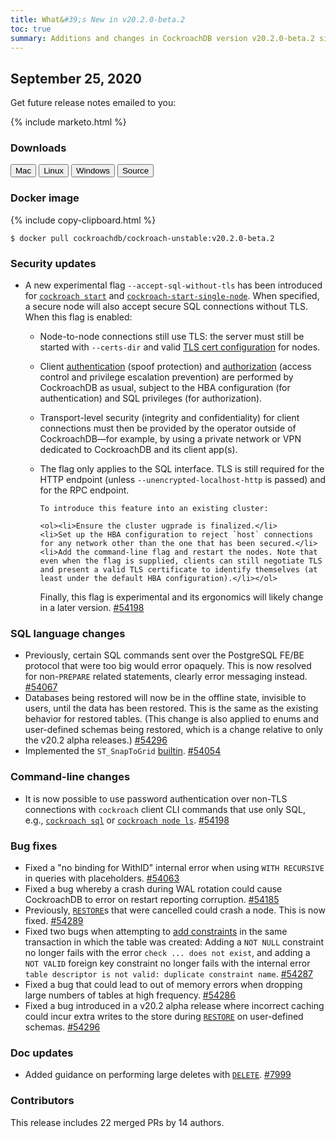 ```yaml
---
title: What&#39;s New in v20.2.0-beta.2
toc: true
summary: Additions and changes in CockroachDB version v20.2.0-beta.2 since version v20.2.0-beta.1
---
```


## September 25, 2020

Get future release notes emailed to you:

{% include marketo.html %}

### Downloads

<div id="os-tabs" class="clearfix os-tabs_button-outline-primary">
    <a href="https://binaries.cockroachdb.com/cockroach-v20.2.0-beta.2.darwin-10.9-amd64.tgz"><button id="mac" data-eventcategory="mac-binary-release-notes">Mac</button></a>
    <a href="https://binaries.cockroachdb.com/cockroach-v20.2.0-beta.2.linux-amd64.tgz"><button id="linux" data-eventcategory="linux-binary-release-notes">Linux</button></a>
    <a href="https://binaries.cockroachdb.com/cockroach-v20.2.0-beta.2.windows-6.2-amd64.zip"><button id="windows" data-eventcategory="windows-binary-release-notes">Windows</button></a>
    <a href="https://binaries.cockroachdb.com/cockroach-v20.2.0-beta.2.src.tgz"><button id="source" data-eventcategory="source-release-notes">Source</button></a>
</div>

### Docker image

{% include copy-clipboard.html %}
~~~shell
$ docker pull cockroachdb/cockroach-unstable:v20.2.0-beta.2
~~~


### Security updates

- A new experimental flag `--accept-sql-without-tls` has been introduced for [`cockroach start`](../v20.2/cockroach-start.html) and [`cockroach-start-single-node`](../v20.2/cockroach-start-single-node.html). When specified, a secure node will also accept secure SQL connections without TLS. When this flag is enabled:

  - Node-to-node connections still use TLS: the server must still be started with `--certs-dir` and valid [TLS cert configuration](../v20.2/authentication.html) for nodes. 
  - Client [authentication](../v20.2/authentication.html) (spoof protection) and [authorization](../v20.2/authorization.html) (access control and privilege escalation prevention) are performed by CockroachDB as usual, subject to the HBA configuration (for authentication) and SQL privileges (for authorization). 
  - Transport-level security (integrity and confidentiality) for client connections must then be provided by the operator outside of CockroachDB—for example, by using a private network or VPN dedicated to CockroachDB and its client app(s). 
  - The flag only applies to the SQL interface. TLS is still required for the HTTP endpoint (unless `--unencrypted-localhost-http` is passed) and for the RPC endpoint.

		To introduce this feature into an existing cluster: 

		<ol><li>Ensure the cluster ugprade is finalized.</li>
		<li>Set up the HBA configuration to reject `host` connections for any network other than the one that has been secured.</li>
		<li>Add the command-line flag and restart the nodes. Note that even when the flag is supplied, clients can still negotiate TLS and present a valid TLS certificate to identify themselves (at least under the default HBA configuration).</li></ol>
    Finally, this flag is experimental and its ergonomics will likely change in a later version. <a href="https://github.com/cockroachdb/cockroach/pull/54198">#54198</a>

### SQL language changes

- Previously, certain SQL commands sent over the PostgreSQL FE/BE protocol that were too big would error opaquely. This is now resolved for non-`PREPARE` related statements, clearly error messaging instead. [#54067][#54067]
- Databases being restored will now be in the offline state, invisible to users, until the data has been restored. This is the same as the existing behavior for restored tables. (This change is also applied to enums and user-defined schemas being restored, which is a change relative to only the v20.2 alpha releases.) [#54296][#54296]
- Implemented the `ST_SnapToGrid` [builtin](../v20.2/functions-and-operators.html#built-in-functions). [#54054][#54054]

### Command-line changes

- It is now possible to use password authentication over non-TLS connections with `cockroach` client CLI commands that use only SQL, e.g., [`cockroach sql`](../v20.2/cockroach-sql.html) or [`cockroach node ls`](../v20.2/cockroach-node.html). [#54198][#54198]

### Bug fixes

- Fixed a "no binding for WithID" internal error when using `WITH RECURSIVE` in queries with placeholders. [#54063][#54063]
- Fixed a bug whereby a crash during WAL rotation could cause CockroachDB to error on restart reporting corruption. [#54185][#54185]
- Previously, [`RESTORE`](../v20.2/restore.html)s that were cancelled could crash a node. This is now fixed. [#54289][#54289]
- Fixed two bugs when attempting to [add constraints](../v20.2/constraints.html#add-constraints) in the same transaction in which the table was created: Adding a `NOT NULL` constraint no longer fails with the error `check ... does not exist`, and adding a `NOT VALID` foreign key constraint no longer fails with the internal error `table descriptor is not valid: duplicate constraint name`. [#54287][#54287]
- Fixed a bug that could lead to out of memory errors when dropping large numbers of tables at high frequency. [#54286][#54286]
- Fixed a bug introduced in a v20.2 alpha release where incorrect caching could incur extra writes to the store during [`RESTORE`](../v20.2/restore.html) on user-defined schemas. [#54296][#54296]

### Doc updates

- Added guidance on performing large deletes with [`DELETE`](../v20.2/delete.html). [#7999][#7999]

### Contributors

This release includes 22 merged PRs by 14 authors.

[#54054]: https://github.com/cockroachdb/cockroach/pull/54054
[#54061]: https://github.com/cockroachdb/cockroach/pull/54061
[#54063]: https://github.com/cockroachdb/cockroach/pull/54063
[#54065]: https://github.com/cockroachdb/cockroach/pull/54065
[#54067]: https://github.com/cockroachdb/cockroach/pull/54067
[#54185]: https://github.com/cockroachdb/cockroach/pull/54185
[#54198]: https://github.com/cockroachdb/cockroach/pull/54198
[#54267]: https://github.com/cockroachdb/cockroach/pull/54267
[#54286]: https://github.com/cockroachdb/cockroach/pull/54286
[#54287]: https://github.com/cockroachdb/cockroach/pull/54287
[#54289]: https://github.com/cockroachdb/cockroach/pull/54289
[#54296]: https://github.com/cockroachdb/cockroach/pull/54296
[#unknown]: https://github.com/cockroachdb/cockroach/pull/unknown
[1a0ad39f7]: https://github.com/cockroachdb/cockroach/commit/1a0ad39f7
[1c3b46c0e]: https://github.com/cockroachdb/cockroach/commit/1c3b46c0e
[334b72d97]: https://github.com/cockroachdb/cockroach/commit/334b72d97
[9d63a6348]: https://github.com/cockroachdb/cockroach/commit/9d63a6348
[b17574537]: https://github.com/cockroachdb/cockroach/commit/b17574537
[ceb88ac12]: https://github.com/cockroachdb/cockroach/commit/ceb88ac12
[f6527759d]: https://github.com/cockroachdb/cockroach/commit/f6527759d
[#7999]: https://github.com/cockroachdb/docs/pull/7999
